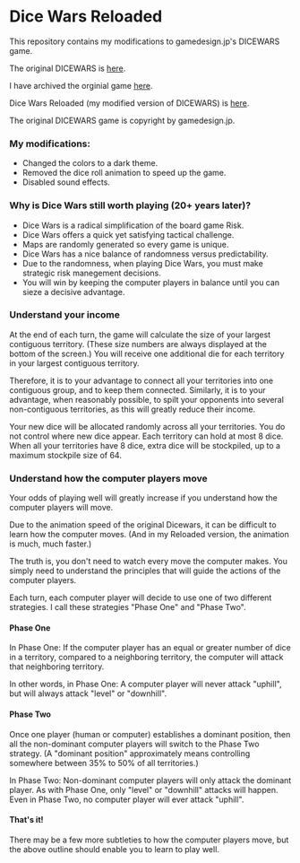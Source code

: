 # Dice Wars Reloaded

This repository contains my modifications to gamedesign.jp's DICEWARS
game.

The original DICEWARS is [here](https://www.gamedesign.jp/games/dicewars/).

I have archived the orginial game
[here](https://parke.github.io/dicewars/gamedesign.jp/).

Dice Wars Reloaded (my modified version of DICEWARS) is
[here](https://parke.github.io/dicewars/reloaded/).

The original DICEWARS game is copyright by gamedesign.jp.

### My modifications:

*  Changed the colors to a dark theme.
*  Removed the dice roll animation to speed up the game.
*  Disabled sound effects.

###  Why is Dice Wars still worth playing (20+ years later)?

*  Dice Wars is a radical simplification of the board game Risk.
*  Dice Wars offers a quick yet satisfying tactical challenge.
*  Maps are randomly generated so every game is unique.
*  Dice Wars has a nice balance of randomness versus predictability.
*  Due to the randomness, when playing Dice Wars, you must make strategic risk manegement decisions.
*  You will win by keeping the computer players in balance until you can sieze a decisive advantage.

###  Understand your income

At the end of each turn, the game will calculate the size of your
largest contiguous territory.  (These size numbers are always
displayed at the bottom of the screen.)  You will receive one
additional die for each territory in your largest contiguous
territory.

Therefore, it is to your advantage to connect all your territories
into one contiguous group, and to keep them connected.  Similarly, it
is to your advantage, when reasonably possible, to spilt your
opponents into several non-contiguous territories, as this will
greatly reduce their income.

Your new dice will be allocated randomly across all your territories.
You do not control where new dice appear.  Each territory can hold at
most 8 dice.  When all your territories have 8 dice, extra dice will
be stockpiled, up to a maximum stockpile size of 64.

###  Understand how the computer players move

Your odds of playing well will greatly increase if you understand how
the computer players will move.

Due to the animation speed of the original Dicewars, it can be
difficult to learn how the computer moves.  (And in my Reloaded
version, the animation is much, much faster.)

The truth is, you don't need to watch every move the computer makes.
You simply need to understand the principles that will guide the
actions of the computer players.

Each turn, each computer player will decide to use one of two
different strategies.  I call these strategies "Phase One" and "Phase
Two".

####  Phase One

In Phase One:  If the computer player has an equal or greater number
of dice in a territory, compared to a neighboring territory, the
computer will attack that neighboring territory.

In other words, in Phase One:  A computer player will never attack
"uphill", but will always attack "level" or "downhill".

####  Phase Two

Once one player (human or computer) establishes a dominant position,
then all the non-dominant computer players will switch to the Phase
Two strategy.  (A "dominant position" approximately means controlling
somewhere between 35% to 50% of all territories.)

In Phase Two:  Non-dominant computer players will only attack the
dominant player.  As with Phase One, only "level" or "downhill"
attacks will happen.  Even in Phase Two, no computer player will ever
attack "uphill".

####  That's it!

There may be a few more subtleties to how the computer players move,
but the above outline should enable you to learn to play well.
